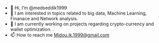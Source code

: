 - 👋 Hi, I’m @medseddik1999
- 👀 I am interested in topics related to big data, Machine Learning, Finanace and Network analysis.
- 🌱 I am currently working on projects regarding crypto-currency  and wallet optimization. 
.
- 📫 How to reach me Midou.ik.1999@gmail.com 

<!---
medseddik1999/medseddik1999 is a ✨ special ✨ repository because its `README.md` (this file) appears on your GitHub profile.
You can click the Preview link to take a look at your changes.
--->
